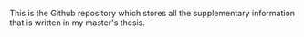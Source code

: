 This is the Github repository which stores all the supplementary information that is written in my master's thesis.